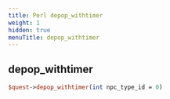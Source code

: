 ```yaml
---
title: Perl depop_withtimer
weight: 1
hidden: true
menuTitle: depop_withtimer
---
```

## depop_withtimer
```perl
$quest->depop_withtimer(int npc_type_id = 0)
```